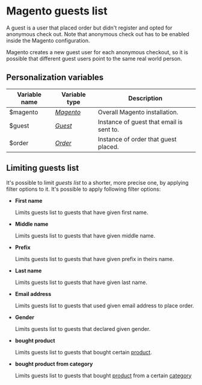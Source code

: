# Magento guests list

A guest is a user that placed order but didn't register and opted for 
anonymous check out. Note that anonymous check out has to be 
enabled inside the Magento configuration. 

Magento creates a new guest user for each anonymous checkout, so it is possible 
that different guest users point to the same real world person.

## Personalization variables

| Variable name | Variable type                                                                 | Description                              |
|---------------|-------------------------------------------------------------------------------|------------------------------------------| 
| $magento      | _[Magento](magento-integration/object/magento)_ 		                        | Overall Magento installation.            |
| $guest        | _[Guest](magento-integration/object/guest)_     		                        | Instance of guest that email is sent to. |
| $order        | _[Order](magento-integration/object/order)_     		                        | Instance of order that guest placed.     |

## Limiting guests list

It's possible to limit _guests list_ to a shorter, more precise one, by applying
filter options to it. It's possible to apply following filter options:

*  **First name**

   Limits guests list to guests that have given first name.

*  **Middle name**

   Limits guests list to guests that have given middle name.

*  **Prefix**

   Limits guests list to guests that have given prefix in theirs name.

*  **Last name**

   Limits guests list to guests that have given last name.

*  **Email address**

   Limits guests list to guests that used given email address to place order.

*  **Gender**

   Limits guests list to guests that declared given gender.

*  **bought product**

   Limits guests list to guests that bought certain [product](magento-integration/object/product).

*  **bought product from category**

   Limits guests list to guests that bought [product](magento-integration/object/product) from a certain [category](magento-integration/object/category)
